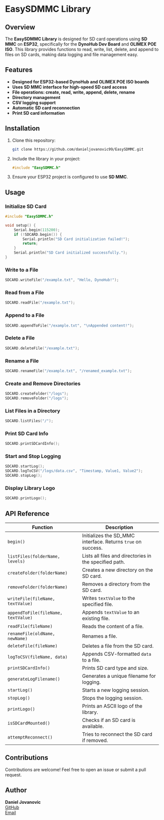 # EasySDMMC Library

## Overview
The **EasySDMMC Library** is designed for SD card operations using **SD MMC** on **ESP32**, specifically for the **DynoHub Dev Board** and **OLIMEX POE ISO**. This library provides functions to read, write, list, delete, and append to files on SD cards, making data logging and file management easy.

## Features
- **Designed for ESP32-based DynoHub and OLIMEX POE ISO boards**
- **Uses SD MMC interface for high-speed SD card access**
- **File operations: create, read, write, append, delete, rename**
- **Directory management**
- **CSV logging support**
- **Automatic SD card reconnection**
- **Print SD card information**

## Installation
1. Clone this repository:
   ```sh
   git clone https://github.com/danieljovanovic99/EasySDMMC.git
   ```
2. Include the library in your project:
   ```cpp
   #include "EasySDMMC.h"
   ```
3. Ensure your ESP32 project is configured to use **SD MMC**.

## Usage

### Initialize SD Card
```cpp
#include "EasySDMMC.h"

void setup() {
    Serial.begin(115200);
    if (!SDCARD.begin()) {
        Serial.println("SD Card initialization failed!");
        return;
    }
    Serial.println("SD Card initialized successfully.");
}
```

### Write to a File
```cpp
SDCARD.writeFile("/example.txt", "Hello, DynoHub!");
```

### Read from a File
```cpp
SDCARD.readFile("/example.txt");
```

### Append to a File
```cpp
SDCARD.appendToFile("/example.txt", "\nAppended content!");
```

### Delete a File
```cpp
SDCARD.deleteFile("/example.txt");
```

### Rename a File
```cpp
SDCARD.renameFile("/example.txt", "/renamed_example.txt");
```

### Create and Remove Directories
```cpp
SDCARD.createFolder("/logs");
SDCARD.removeFolder("/logs");
```

### List Files in a Directory
```cpp
SDCARD.listFiles("/");
```

### Print SD Card Info
```cpp
SDCARD.printSDCardInfo();
```

### Start and Stop Logging
```cpp
SDCARD.startLog();
SDCARD.logToCSV("/logs/data.csv", "Timestamp, Value1, Value2");
SDCARD.stopLog();
```

### Display Library Logo
```cpp
SDCARD.printLogo();
```

## API Reference
| Function | Description |
|----------|-------------|
| `begin()` | Initializes the SD_MMC interface. Returns `true` on success. |
| `listFiles(folderName, levels)` | Lists all files and directories in the specified path. |
| `createFolder(folderName)` | Creates a new directory on the SD card. |
| `removeFolder(folderName)` | Removes a directory from the SD card. |
| `writeFile(fileName, textValue)` | Writes `textValue` to the specified file. |
| `appendToFile(fileName, textValue)` | Appends `textValue` to an existing file. |
| `readFile(fileName)` | Reads the content of a file. |
| `renameFile(oldName, newName)` | Renames a file. |
| `deleteFile(fileName)` | Deletes a file from the SD card. |
| `logToCSV(fileName, data)` | Appends CSV-formatted `data` to a file. |
| `printSDCardInfo()` | Prints SD card type and size. |
| `generateLogFilename()` | Generates a unique filename for logging. |
| `startLog()` | Starts a new logging session. |
| `stopLog()` | Stops the logging session. |
| `printLogo()` | Prints an ASCII logo of the library. |
| `isSDCardMounted()` | Checks if an SD card is available. |
| `attemptReconnect()` | Tries to reconnect the SD card if removed. |


## Contributions
Contributions are welcome! Feel free to open an issue or submit a pull request.

## Author
**Daniel Jovanovic**  
[GitHub](https://github.com/danieljovanovic99)  
[Email](mailto:daniel.jovanovic@outlook.com)
